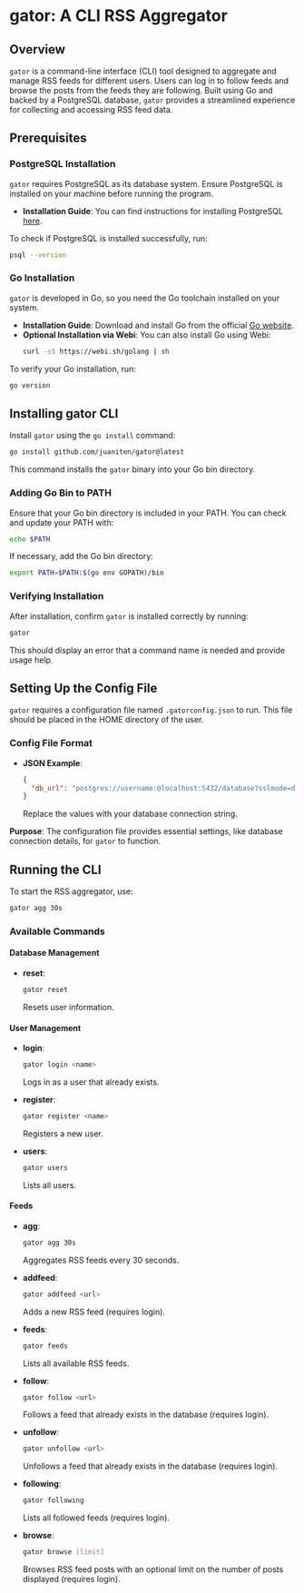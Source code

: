 # gator: A CLI RSS Aggregator

## Overview

`gator` is a command-line interface (CLI) tool designed to aggregate and manage RSS feeds for different users. Users can log in to follow feeds and browse the posts from the feeds they are following. Built using Go and backed by a PostgreSQL database, `gator` provides a streamlined experience for collecting and accessing RSS feed data.

## Prerequisites

### PostgreSQL Installation

`gator` requires PostgreSQL as its database system. Ensure PostgreSQL is installed on your machine before running the program.

- **Installation Guide**: You can find instructions for installing PostgreSQL [here](https://www.postgresql.org/download/).

To check if PostgreSQL is installed successfully, run:

```bash
psql --version
```

### Go Installation

`gator` is developed in Go, so you need the Go toolchain installed on your system.

- **Installation Guide**: Download and install Go from the official [Go website](https://golang.org/dl/).
- **Optional Installation via Webi**: You can also install Go using Webi:
  ```bash
  curl -sS https://webi.sh/golang | sh
  ```

To verify your Go installation, run:

```bash
go version
```

## Installing gator CLI

Install `gator` using the `go install` command:

```bash
go install github.com/juaniten/gator@latest
```

This command installs the `gator` binary into your Go bin directory.

### Adding Go Bin to PATH

Ensure that your Go bin directory is included in your PATH. You can check and update your PATH with:

```bash
echo $PATH
```

If necessary, add the Go bin directory:

```bash
export PATH=$PATH:$(go env GOPATH)/bin
```

### Verifying Installation

After installation, confirm `gator` is installed correctly by running:

```bash
gator
```

This should display an error that a command name is needed and provide usage help.

## Setting Up the Config File

`gator` requires a configuration file named `.gatorconfig.json` to run. This file should be placed in the HOME directory of the user.

### Config File Format

- **JSON Example**:
  ```json
  {
    "db_url": "postgres://username:@localhost:5432/database?sslmode=disable"
  }
  ```
  Replace the values with your database connection string.

**Purpose**: The configuration file provides essential settings, like database connection details, for `gator` to function.

## Running the CLI

To start the RSS aggregator, use:

```bash
gator agg 30s
```

### Available Commands

#### Database Management

- **reset**:
  ```bash
  gator reset
  ```
  Resets user information.

#### User Management

- **login**:

  ```bash
  gator login <name>
  ```

  Logs in as a user that already exists.

- **register**:

  ```bash
  gator register <name>
  ```

  Registers a new user.

- **users**:
  ```bash
  gator users
  ```
  Lists all users.

#### Feeds

- **agg**:

  ```bash
  gator agg 30s
  ```

  Aggregates RSS feeds every 30 seconds.

- **addfeed**:

  ```bash
  gator addfeed <url>
  ```

  Adds a new RSS feed (requires login).

- **feeds**:

  ```bash
  gator feeds
  ```

  Lists all available RSS feeds.

- **follow**:

  ```bash
  gator follow <url>
  ```

  Follows a feed that already exists in the database (requires login).

- **unfollow**:

  ```bash
  gator unfollow <url>
  ```

  Unfollows a feed that already exists in the database (requires login).

- **following**:

  ```bash
  gator following
  ```

  Lists all followed feeds (requires login).

- **browse**:
  ```bash
  gator browse [limit]
  ```
  Browses RSS feed posts with an optional limit on the number of posts displayed (requires login).
